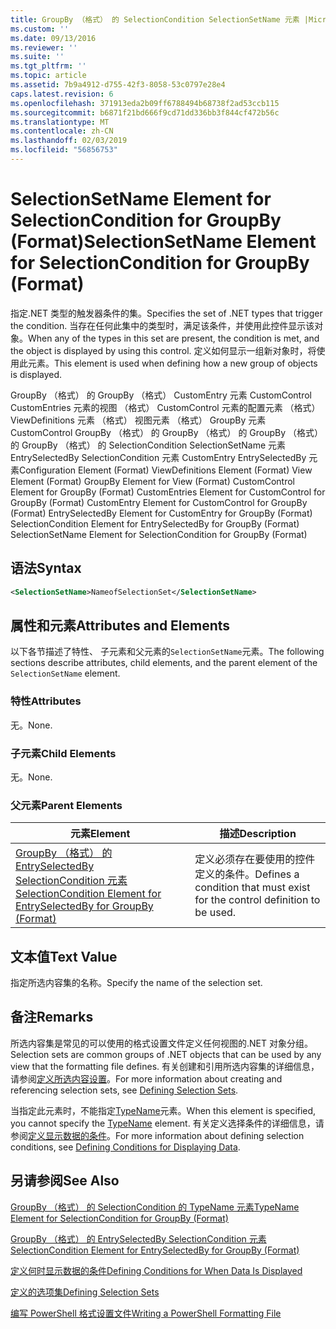 ```yaml
---
title: GroupBy （格式） 的 SelectionCondition SelectionSetName 元素 |Microsoft Docs
ms.custom: ''
ms.date: 09/13/2016
ms.reviewer: ''
ms.suite: ''
ms.tgt_pltfrm: ''
ms.topic: article
ms.assetid: 7b9a4912-d755-42f3-8058-53c0797e28e4
caps.latest.revision: 6
ms.openlocfilehash: 371913eda2b09ff6788494b68738f2ad53ccb115
ms.sourcegitcommit: b6871f21bd666f9cd71dd336bb3f844cf472b56c
ms.translationtype: MT
ms.contentlocale: zh-CN
ms.lasthandoff: 02/03/2019
ms.locfileid: "56856753"
---
```

# <a name="selectionsetname-element-for-selectioncondition-for-groupby-format"></a><span data-ttu-id="b4dd8-102">SelectionSetName Element for SelectionCondition for GroupBy (Format)</span><span class="sxs-lookup"><span data-stu-id="b4dd8-102">SelectionSetName Element for SelectionCondition for GroupBy (Format)</span></span>

<span data-ttu-id="b4dd8-103">指定.NET 类型的触发器条件的集。</span><span class="sxs-lookup"><span data-stu-id="b4dd8-103">Specifies the set of .NET types that trigger the condition.</span></span> <span data-ttu-id="b4dd8-104">当存在任何此集中的类型时，满足该条件，并使用此控件显示该对象。</span><span class="sxs-lookup"><span data-stu-id="b4dd8-104">When any of the types in this set are present, the condition is met, and the object is displayed by using this control.</span></span> <span data-ttu-id="b4dd8-105">定义如何显示一组新对象时，将使用此元素。</span><span class="sxs-lookup"><span data-stu-id="b4dd8-105">This element is used when defining how a new group of objects is displayed.</span></span>

<span data-ttu-id="b4dd8-106">GroupBy （格式） 的 GroupBy （格式） CustomEntry 元素 CustomControl CustomEntries 元素的视图 （格式） CustomControl 元素的配置元素 （格式） ViewDefinitions 元素 （格式） 视图元素 （格式） GroupBy 元素CustomControl GroupBy （格式） 的 GroupBy （格式） 的 GroupBy （格式） 的 GroupBy （格式） 的 SelectionCondition SelectionSetName 元素 EntrySelectedBy SelectionCondition 元素 CustomEntry EntrySelectedBy 元素</span><span class="sxs-lookup"><span data-stu-id="b4dd8-106">Configuration Element (Format) ViewDefinitions Element (Format) View Element (Format) GroupBy Element for View (Format) CustomControl Element for GroupBy (Format) CustomEntries Element for CustomControl for GroupBy (Format) CustomEntry Element for CustomControl for GroupBy (Format) EntrySelectedBy Element for CustomEntry for GroupBy (Format) SelectionCondition Element for EntrySelectedBy for GroupBy (Format) SelectionSetName Element for SelectionCondition for GroupBy (Format)</span></span>

## <a name="syntax"></a><span data-ttu-id="b4dd8-107">语法</span><span class="sxs-lookup"><span data-stu-id="b4dd8-107">Syntax</span></span>

```xml
<SelectionSetName>NameofSelectionSet</SelectionSetName>
```

## <a name="attributes-and-elements"></a><span data-ttu-id="b4dd8-108">属性和元素</span><span class="sxs-lookup"><span data-stu-id="b4dd8-108">Attributes and Elements</span></span>

<span data-ttu-id="b4dd8-109">以下各节描述了特性、 子元素和父元素的`SelectionSetName`元素。</span><span class="sxs-lookup"><span data-stu-id="b4dd8-109">The following sections describe attributes, child elements, and the parent element of the `SelectionSetName` element.</span></span>

### <a name="attributes"></a><span data-ttu-id="b4dd8-110">特性</span><span class="sxs-lookup"><span data-stu-id="b4dd8-110">Attributes</span></span>

<span data-ttu-id="b4dd8-111">无。</span><span class="sxs-lookup"><span data-stu-id="b4dd8-111">None.</span></span>

### <a name="child-elements"></a><span data-ttu-id="b4dd8-112">子元素</span><span class="sxs-lookup"><span data-stu-id="b4dd8-112">Child Elements</span></span>

<span data-ttu-id="b4dd8-113">无。</span><span class="sxs-lookup"><span data-stu-id="b4dd8-113">None.</span></span>

### <a name="parent-elements"></a><span data-ttu-id="b4dd8-114">父元素</span><span class="sxs-lookup"><span data-stu-id="b4dd8-114">Parent Elements</span></span>

|<span data-ttu-id="b4dd8-115">元素</span><span class="sxs-lookup"><span data-stu-id="b4dd8-115">Element</span></span>|<span data-ttu-id="b4dd8-116">描述</span><span class="sxs-lookup"><span data-stu-id="b4dd8-116">Description</span></span>|
|-------------|-----------------|
|[<span data-ttu-id="b4dd8-117">GroupBy （格式） 的 EntrySelectedBy SelectionCondition 元素</span><span class="sxs-lookup"><span data-stu-id="b4dd8-117">SelectionCondition Element for EntrySelectedBy for GroupBy (Format)</span></span>](./selectioncondition-element-for-entryselectedby-for-groupby-format.md)|<span data-ttu-id="b4dd8-118">定义必须存在要使用的控件定义的条件。</span><span class="sxs-lookup"><span data-stu-id="b4dd8-118">Defines a condition that must exist for the control definition to be used.</span></span>|

## <a name="text-value"></a><span data-ttu-id="b4dd8-119">文本值</span><span class="sxs-lookup"><span data-stu-id="b4dd8-119">Text Value</span></span>

<span data-ttu-id="b4dd8-120">指定所选内容集的名称。</span><span class="sxs-lookup"><span data-stu-id="b4dd8-120">Specify the name of the selection set.</span></span>

## <a name="remarks"></a><span data-ttu-id="b4dd8-121">备注</span><span class="sxs-lookup"><span data-stu-id="b4dd8-121">Remarks</span></span>

<span data-ttu-id="b4dd8-122">所选内容集是常见的可以使用的格式设置文件定义任何视图的.NET 对象分组。</span><span class="sxs-lookup"><span data-stu-id="b4dd8-122">Selection sets are common groups of .NET objects that can be used by any view that the formatting file defines.</span></span> <span data-ttu-id="b4dd8-123">有关创建和引用所选内容集的详细信息，请参阅[定义所选内容设置](./defining-selection-sets.md)。</span><span class="sxs-lookup"><span data-stu-id="b4dd8-123">For more information about creating and referencing selection sets, see [Defining Selection Sets](./defining-selection-sets.md).</span></span>

<span data-ttu-id="b4dd8-124">当指定此元素时，不能指定[TypeName](./typename-element-for-selectioncondition-for-groupby-format.md)元素。</span><span class="sxs-lookup"><span data-stu-id="b4dd8-124">When this element is specified, you cannot specify the [TypeName](./typename-element-for-selectioncondition-for-groupby-format.md) element.</span></span> <span data-ttu-id="b4dd8-125">有关定义选择条件的详细信息，请参阅[定义显示数据的条件](./defining-conditions-for-displaying-data.md)。</span><span class="sxs-lookup"><span data-stu-id="b4dd8-125">For more information about defining selection conditions, see [Defining Conditions for Displaying Data](./defining-conditions-for-displaying-data.md).</span></span>

## <a name="see-also"></a><span data-ttu-id="b4dd8-126">另请参阅</span><span class="sxs-lookup"><span data-stu-id="b4dd8-126">See Also</span></span>

[<span data-ttu-id="b4dd8-127">GroupBy （格式） 的 SelectionCondition 的 TypeName 元素</span><span class="sxs-lookup"><span data-stu-id="b4dd8-127">TypeName Element for SelectionCondition for GroupBy (Format)</span></span>](./typename-element-for-selectioncondition-for-groupby-format.md)

[<span data-ttu-id="b4dd8-128">GroupBy （格式） 的 EntrySelectedBy SelectionCondition 元素</span><span class="sxs-lookup"><span data-stu-id="b4dd8-128">SelectionCondition Element for EntrySelectedBy for GroupBy (Format)</span></span>](./selectioncondition-element-for-entryselectedby-for-groupby-format.md)

[<span data-ttu-id="b4dd8-129">定义何时显示数据的条件</span><span class="sxs-lookup"><span data-stu-id="b4dd8-129">Defining Conditions for When Data Is Displayed</span></span>](./defining-conditions-for-displaying-data.md)

[<span data-ttu-id="b4dd8-130">定义的选项集</span><span class="sxs-lookup"><span data-stu-id="b4dd8-130">Defining Selection Sets</span></span>](./defining-selection-sets.md)

[<span data-ttu-id="b4dd8-131">编写 PowerShell 格式设置文件</span><span class="sxs-lookup"><span data-stu-id="b4dd8-131">Writing a PowerShell Formatting File</span></span>](./writing-a-powershell-formatting-file.md)
